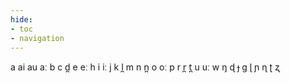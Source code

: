 ```yaml
---
hide:
- toc
- navigation
---
```

a
ai
au
aː
b
c
d̪
e
eː
h
i
iː
j
k
l̪
m
n
n̪
o
oː
p
r
r̪
t̪
u
uː
w
ŋ
ɖ
ɟ
ɡ
ɭ
ɲ
ɳ
ʈ
ʐ
